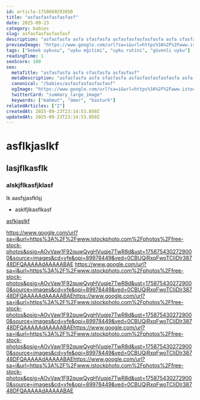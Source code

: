 ```yaml
---
id: article-1758669293850
title: "asfasfasfasfasfasf"
date: 2025-09-23
category: babies
slug: asfasfasfasfasfasf
description: "asfasfasfa asfa sfasfasfa asfasfasfasfasfasfa asfa sfasfasfa asfasfasfasfasfasfa asfa sfasfasfa asfasfasfasfasfasfa asfa sfasfasfa asfasfasf"
previewImage: "https://www.google.com/url?sa=i&url=https%3A%2F%2Fwww.istockphoto.com%2Fphotos%2Ffree-stock-photos&psig=AOvVaw1F92quwQygHVuqje7TwR8d&ust=1758754302729000&source=images&cd=vfe&opi=89978449&ved=0CBUQjRxqFwoTCIiDlr38748DFQAAAAAdAAAAABAE"
tags: ["bebek uykusu", "uyku eğitimi", "uyku rutini", "güvenli uyku"]
readingTime: 1
seoScore: 100
seo:
  metaTitle: "asfasfasfa asfa sfasfasfa asfasfasf"
  metaDescription: "asfasfasfa asfa sfasfasfa asfasfasfasfasfasfa asfa sfasfasfa asfasfasfasfasfasfa asfa sfasfasfa asfasfasfaslkfjlaksfjlksaflkasjklasfjkl"
  canonical: "/babies/asfasfasfasfasfasf"
  ogImage: "https://www.google.com/url?sa=i&url=https%3A%2F%2Fwww.istockphoto.com%2Fphotos%2Ffree-stock-photos&psig=AOvVaw1F92quwQygHVuqje7TwR8d&ust=1758754302729000&source=images&cd=vfe&opi=89978449&ved=0CBUQjRxqFwoTCIiDlr38748DFQAAAAAdAAAAABAE"
  twitterCard: "summary_large_image"
  keywords: ["mahmut", "ömer", "basturk"]
relatedArticles: ["2"]
createdAt: 2025-09-23T23:14:53.850Z
updatedAt: 2025-09-23T23:14:53.850Z
---
```


# asflkjaslkf

## lasjflkasflk

### alskjflkasfjklasf
lk
aasfşjasfklşj

- asklfjlkasflkasf

[asfkjaslkf](https://www.google.com/url?sa=i&url=https%3A%2F%2Fwww.istockphoto.com%2Fphotos%2Ffree-stock-photos&psig=AOvVaw1F92quwQygHVuqje7TwR8d&ust=1758754302729000&source=images&cd=vfe&opi=89978449&ved=0CBUQjRxqFwoTCIiDlr38748DFQAAAAAdAAAAABAE)

https://www.google.com/url?sa=i&url=https%3A%2F%2Fwww.istockphoto.com%2Fphotos%2Ffree-stock-photos&psig=AOvVaw1F92quwQygHVuqje7TwR8d&ust=1758754302729000&source=images&cd=vfe&opi=89978449&ved=0CBUQjRxqFwoTCIiDlr38748DFQAAAAAdAAAAABAE
https://www.google.com/url?sa=i&url=https%3A%2F%2Fwww.istockphoto.com%2Fphotos%2Ffree-stock-photos&psig=AOvVaw1F92quwQygHVuqje7TwR8d&ust=1758754302729000&source=images&cd=vfe&opi=89978449&ved=0CBUQjRxqFwoTCIiDlr38748DFQAAAAAdAAAAABAEhttps://www.google.com/url?sa=i&url=https%3A%2F%2Fwww.istockphoto.com%2Fphotos%2Ffree-stock-photos&psig=AOvVaw1F92quwQygHVuqje7TwR8d&ust=1758754302729000&source=images&cd=vfe&opi=89978449&ved=0CBUQjRxqFwoTCIiDlr38748DFQAAAAAdAAAAABAEhttps://www.google.com/url?sa=i&url=https%3A%2F%2Fwww.istockphoto.com%2Fphotos%2Ffree-stock-photos&psig=AOvVaw1F92quwQygHVuqje7TwR8d&ust=1758754302729000&source=images&cd=vfe&opi=89978449&ved=0CBUQjRxqFwoTCIiDlr38748DFQAAAAAdAAAAABAEhttps://www.google.com/url?sa=i&url=https%3A%2F%2Fwww.istockphoto.com%2Fphotos%2Ffree-stock-photos&psig=AOvVaw1F92quwQygHVuqje7TwR8d&ust=1758754302729000&source=images&cd=vfe&opi=89978449&ved=0CBUQjRxqFwoTCIiDlr38748DFQAAAAAdAAAAABAE
